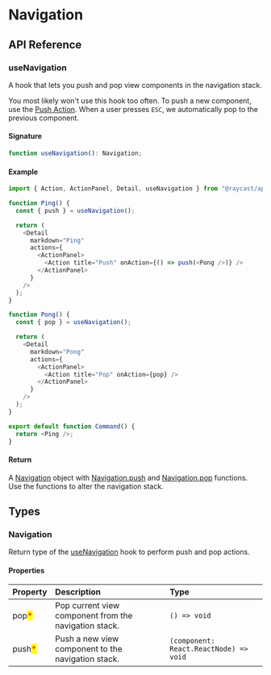 # Navigation

## API Reference

### useNavigation

A hook that lets you push and pop view components in the navigation stack.

You most likely won't use this hook too often. To push a new component, use the [Push Action](./actions.md#action.push).
When a user presses `ESC`, we automatically pop to the previous component.

#### Signature

```typescript
function useNavigation(): Navigation;
```

#### Example

```typescript
import { Action, ActionPanel, Detail, useNavigation } from "@raycast/api";

function Ping() {
  const { push } = useNavigation();

  return (
    <Detail
      markdown="Ping"
      actions={
        <ActionPanel>
          <Action title="Push" onAction={() => push(<Pong />)} />
        </ActionPanel>
      }
    />
  );
}

function Pong() {
  const { pop } = useNavigation();

  return (
    <Detail
      markdown="Pong"
      actions={
        <ActionPanel>
          <Action title="Pop" onAction={pop} />
        </ActionPanel>
      }
    />
  );
}

export default function Command() {
  return <Ping />;
}
```

#### Return

A [Navigation](#navigation) object with [Navigation.push](#navigation) and [Navigation.pop](#navigation) functions.
Use the functions to alter the navigation stack.

## Types

### Navigation

Return type of the [useNavigation](#usenavigation) hook to perform push and pop actions.

#### Properties

| Property | Description | Type |
| :--- | :--- | :--- |
| pop<mark style="color:red;">*</mark> | Pop current view component from the navigation stack. | <code>() => void</code> |
| push<mark style="color:red;">*</mark> | Push a new view component to the navigation stack. | <code>(component: React.ReactNode) => void</code> |
